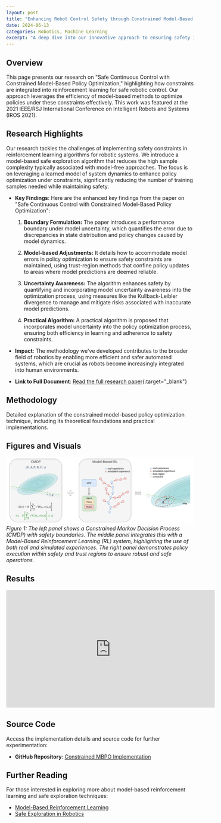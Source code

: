 ```yaml
---
layout: post
title: "Enhancing Robot Control Safety through Constrained Model-Based Optimization"
date: 2024-06-13
categories: Robotics, Machine Learning
excerpt: "A deep dive into our innovative approach to ensuring safety in robotic control systems using constrained model-based policy optimization."
---
```


## Overview
This page presents our research on "Safe Continuous Control with Constrained Model-Based Policy Optimization," highlighting how constraints are integrated into reinforcement learning for safe robotic control. Our approach leverages the efficiency of model-based methods to optimize policies under these constraints effectively. This work was featured at the 2021 IEEE/RSJ International Conference on Intelligent Robots and Systems (IROS 2021).

## Research Highlights
Our research tackles the challenges of implementing safety constraints in reinforcement learning algorithms for robotic systems. We introduce a model-based safe exploration algorithm that reduces the high sample complexity typically associated with model-free approaches. The focus is on leveraging a learned model of system dynamics to enhance policy optimization under constraints, significantly reducing the number of training samples needed while maintaining safety.

- **Key Findings**:
Here are the enhanced key findings from the paper on "Safe Continuous Control with Constrained Model-Based Policy Optimization":

  1. **Boundary Formulation:** The paper introduces a performance boundary under model uncertainty, which quantifies the error due to discrepancies in state distribution and policy changes caused by model dynamics.

  2. **Model-based Adjustments:** It details how to accommodate model errors in policy optimization to ensure safety constraints are maintained, using trust-region methods that confine policy updates to areas where model predictions are deemed reliable.

  3. **Uncertainty Awareness:** The algorithm enhances safety by quantifying and incorporating model uncertainty awareness into the optimization process, using measures like the Kullback-Leibler divergence to manage and mitigate risks associated with inaccurate model predictions.

  4. **Practical Algorithm:** A practical algorithm is proposed that incorporates model uncertainty into the policy optimization process, ensuring both efficiency in learning and adherence to safety constraints.


- **Impact**:
  The methodology we've developed contributes to the broader field of robotics by enabling more efficient and safer automated systems, which are crucial as robots become increasingly integrated into human environments.

- **Link to Full Document**: [Read the full research paper](https://arxiv.org/abs/2104.06922){:target="_blank"}

## Methodology
Detailed explanation of the constrained model-based policy optimization technique, including its theoretical foundations and practical implementations.

## Figures and Visuals
![Robotic Adaptation](../assets/cmdp2.png)
*Figure 1: The left panel shows a Constrained Markov Decision Process (CMDP) with safety boundaries. The middle panel integrates this with a Model-Based Reinforcement Learning (RL) system, highlighting the use of both real and simulated experiences. The right panel demonstrates policy execution within safety and trust regions to ensure robust and safe operations.*

## Results
<iframe width="560" height="315" src="https://www.youtube.com/embed/a4MM9TxAYUM" title="YouTube video player" frameborder="0" allow="accelerometer; autoplay; clipboard-write; encrypted-media; gyroscope; picture-in-picture" allowfullscreen></iframe>

## Source Code
Access the implementation details and source code for further experimentation:
- **GitHub Repository**: [Constrained MBPO Implementation](https://github.com/karamdaaboul/karamdaaboul.github.io)

## Further Reading
For those interested in exploring more about model-based reinforcement learning and safe exploration techniques:
- [Model-Based Reinforcement Learning](https://example.com/model-based-rl)
- [Safe Exploration in Robotics](https://example.com/safe-robotics)



